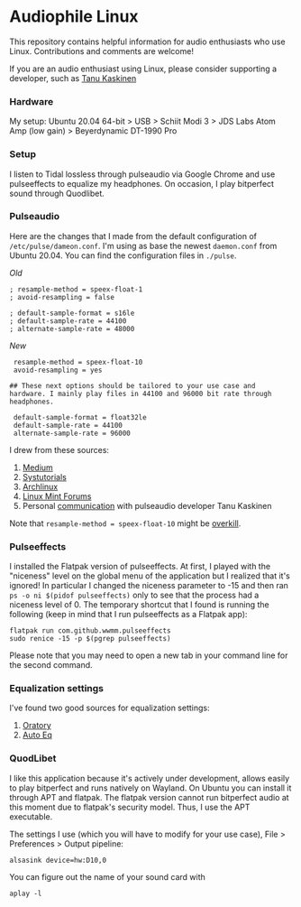# Audiophile Linux

This repository contains helpful information for audio enthusiasts who use Linux. Contributions and comments are welcome!

If you are an audio enthusiast using Linux, please consider supporting a developer, such as [Tanu Kaskinen](https://www.patreon.com/tanuk/posts)

### Hardware
My setup:
Ubuntu 20.04 64-bit > USB > Schiit Modi 3 > JDS Labs Atom Amp (low gain) > Beyerdynamic DT-1990 Pro

### Setup
I listen to Tidal lossless through pulseaudio via Google Chrome and use pulseeffects to equalize my headphones. On occasion, I play bitperfect sound through Quodlibet.

### Pulseaudio
Here are the changes that I made from the default configuration of `/etc/pulse/dameon.conf`. I'm using as base the newest `daemon.conf` from Ubuntu 20.04. You can find the configuration files in `./pulse`.

_Old_
```
; resample-method = speex-float-1
; avoid-resampling = false

; default-sample-format = s16le
; default-sample-rate = 44100
; alternate-sample-rate = 48000
```

_New_
```
 resample-method = speex-float-10
 avoid-resampling = yes

## These next options should be tailored to your use case and hardware. I mainly play files in 44100 and 96000 bit rate through headphones.

 default-sample-format = float32le
 default-sample-rate = 44100
 alternate-sample-rate = 96000
```

I drew from these sources:

1. [Medium](https://medium.com/@gamunu/enable-high-quality-audio-on-linux-6f16f3fe7e1f)
2. [Systutorials](https://www.systutorials.com/docs/linux/man/1-pulseaudio/#lbAI)
3. [Archlinux](https://wiki.archlinux.org/index.php/PulseAudio/Troubleshooting)
4. [Linux Mint Forums](https://forums.linuxmint.com/viewtopic.php?t=253225)
5. Personal [communication](./other/Tanu%20Kaskinen/conversation.md) with pulseaudio developer Tanu Kaskinen

Note that `resample-method = speex-float-10` might be [overkill](https://pulseaudio-discuss.freedesktop.narkive.com/KVOBRkZO/patch-2-4-enabled-libsoxr-resampler-backend#post5).


### Pulseeffects
I installed the Flatpak version of pulseeffects. At first, I played with the "niceness" level on the global menu of the application but I realized that it's ignored! In particular I changed the niceness parameter to -15 and then ran `ps -o ni $(pidof pulseeffects)` only to see that the process had a niceness level of 0. The temporary shortcut that I found is running the following (keep in mind that I run pulseeffects as a Flatpak app):

```
flatpak run com.github.wwmm.pulseeffects
sudo renice -15 -p $(pgrep pulseeffects)
```
Please note that you may need to open a new tab in your command line for the second command.

### Equalization settings

I've found two good sources for equalization settings:

1. [Oratory](https://www.reddit.com/r/headphones/comments/9o2f5n/psa_oratory1990s_list_of_eq_presets/)
2. [Auto Eq](https://github.com/jaakkopasanen/AutoEq)

### QuodLibet

I like this application because it's actively under development, allows easily to play bitperfect and runs natively on Wayland. On Ubuntu you can install it through APT and flatpak. The flatpak version cannot run bitperfect audio at this moment due to flatpak's security model. Thus, I use the APT executable.

The settings I use (which you will have to modify for your use case), File > Preferences > Output pipeline:

```
alsasink device=hw:D10,0
```

You can figure out the name of your sound card with
```
aplay -l
```
